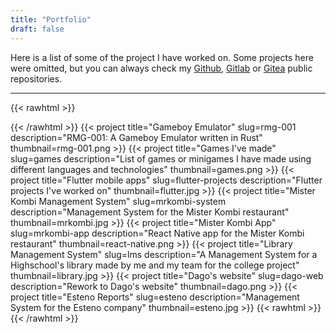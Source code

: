 ```yaml
---
title: "Portfolio"
draft: false
---
```


Here is a list of some of the project I have worked on. Some projects here were omitted,
but you can always check my [Github](https://github.com/FranLMSP),
[Gitlab](https://gitlab.com/FranLMSP) or [Gitea](https://git.francoacg.com/FranLMSP)
public repositories.

----------

{{< rawhtml >}}
  <div style="width: 100%; display: flex; flex-wrap: wrap; justify-content: space-around; align-items: stretch;">
{{< /rawhtml >}}
  {{< project
    title="Gameboy Emulator" slug=rmg-001
    description="RMG-001: A Gameboy Emulator written in Rust"
    thumbnail=rmg-001.png
  >}}
  {{< project
    title="Games I've made" slug=games
    description="List of games or minigames I have made using different languages and technologies"
    thumbnail=games.png
  >}}
  {{< project
    title="Flutter mobile apps" slug=flutter-projects
    description="Flutter projects I've worked on"
    thumbnail=flutter.jpg
  >}}
  {{< project
    title="Mister Kombi Management System" slug=mrkombi-system
    description="Management System for the Mister Kombi restaurant"
    thumbnail=mrkombi.jpg
  >}}
  {{< project
    title="Mister Kombi App" slug=mrkombi-app
    description="React Native app for the Mister Kombi restaurant"
    thumbnail=react-native.png
  >}}
  {{< project
    title="Library Management System" slug=lms
    description="A Management System for a Highschool's library made by me and my team for the college project"
    thumbnail=library.jpg
  >}}
  {{< project
    title="Dago's website" slug=dago-web
    description="Rework to Dago's website"
    thumbnail=dago.png
  >}}
  {{< project
    title="Esteno Reports" slug=esteno
    description="Management System for the Esteno company"
    thumbnail=esteno.jpg
  >}}
{{< rawhtml >}}
  </div>
{{< /rawhtml >}}
